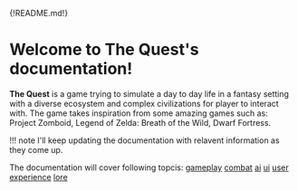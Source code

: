 {!README.md!}

# Welcome to The Quest's documentation!

**The Quest** is a game trying to simulate a day to day life in a fantasy setting with a diverse ecosystem and complex civilizations for player to interact with.
The game takes inspiration from some amazing games such as: Project Zomboid, Legend of Zelda: Breath of the Wild, Dwarf Fortress. 

!!! note
    I'll keep updating the documentation with relavent information as they come up. 

The documentation will cover following topcis: 
[gameplay](gameplay)
[combat](gameplay#combat)
[ai](gameplay#ai)
[ui](ui)
[user experience](ux)
[lore](lore)
